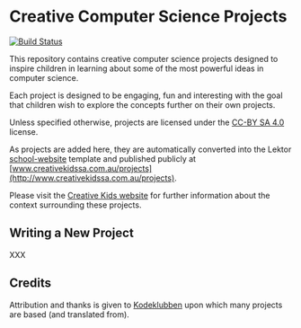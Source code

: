 # Creative Computer Science Projects
[![Build Status](https://travis-ci.org/CreativeKids/projects.svg?branch=master)](https://travis-ci.org/CreativeKids/projects)

This repository contains creative computer science projects designed to inspire children in learning about some of the most powerful ideas in computer science.

Each project is designed to be engaging, fun and interesting with the goal that children wish to explore the concepts further on their own projects.

Unless specified otherwise, projects are licensed under the [CC-BY SA 4.0](https://creativecommons.org/licenses/by-sa/4.0/deed) license.

As projects are added here, they are automatically converted into the Lektor [school-website](https://github.com/CreativeKids/school-website) template and published publicly at [www.creativekidssa.com.au/projects](http://www.creativekidssa.com.au/projects). 

Please visit the [Creative Kids website](http://www.creativekidssa.com.au) for further information about the context surrounding these projects.


## Writing a New Project

XXX

## Credits

Attribution and thanks is given to [Kodeklubben](http://kodeklubben.github.io/) upon which many projects are based (and translated from).
